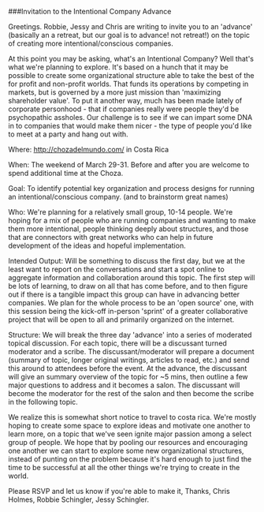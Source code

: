 ###Invitation to the Intentional Company Advance

Greetings. Robbie, Jessy and Chris are writing to invite you to an 'advance' (basically an a retreat, 
but our goal is to advance! not retreat!) on the topic of creating more intentional/conscious companies.

At this point you may be asking, what's an Intentional Company? Well that's what we're planning to 
explore. It's based on a hunch that it may be possible to create some organizational structure able to 
take the best of the for profit and non-profit worlds. That funds its operations by competing in markets, 
but is governed by a more just mission than 'maximizing shareholder value'. To put it another way, much 
has been made lately of corporate personhood - that if companies really were people they'd be psychopathic 
assholes. Our challenge is to see if we can impart some DNA in to companies that would make them nicer - 
the type of people you'd like to meet at a party and hang out with.

Where: http://chozadelmundo.com/ in Costa Rica

When: The weekend of March 29-31. Before and after you are welcome to spend additional time at the Choza. 

Goal: To identify potential key organization and process designs for running an intentional/conscious company. 
(and to brainstorm great names)

Who: We're planning for a relatively small group, 10-14 people. We're hoping for a mix of people who are 
running companies and wanting to make them more intentional, people thinking deeply about structures, and 
those that are connectors with great networks who can help in future development of the ideas and hopeful implementation.

Intended Output: Will be something to discuss the first day, but we at the least want to report on the 
conversations and start a spot online to aggregate information and collaboration around this topic. The 
first step will be lots of learning, to draw on all that has come before, and to then figure out if there 
is a tangible impact this group can have in advancing better companies. We plan for the whole process to 
be an 'open source' one, with this session being the kick-off in-person 'sprint' of a greater collaborative 
project that will be open to all and primarily organized on the internet.

Structure: We will break the three day 'advance' into a series of moderated topical discussion. For each 
topic, there will be a discussant turned moderator and a scribe.  The discussant/moderator will prepare a 
document (summary of topic, longer original writings, articles to read, etc.) and send this around to attendees 
before the event.  At the advance, the discussant will give an summary overview of the topic for ~5 mins, then 
outline a few major questions to address and it becomes a salon.  The discussant will become the moderator for 
the rest of the salon and then become the scribe in the following topic. 

We realize this is somewhat short notice to travel to costa rica. We're mostly hoping to create some space to 
explore ideas and motivate one another to learn more, on a topic that we've seen ignite major passion among a 
select group of people. We hope that by pooling our resources and encouraging one another we can start to explore 
some new organizational structures, instead of punting on the problem because it's hard enough to just find the 
time to be successful at all the other things we're trying to create in the world.

Please RSVP and let us know if you're able to make it, 
Thanks,
Chris Holmes, Robbie Schingler, Jessy Schingler. 

